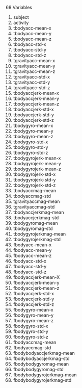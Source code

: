 
68 Variables

1) subject
2) activity
3) tbodyacc-mean-x
4) tbodyacc-mean-y
5) tbodyacc-mean-z
6) tbodyacc-std-x
7) tbodyacc-std-y
8) tbodyacc-std-z
9) tgravityacc-mean-x
10) tgravityacc-mean-y
11) tgravityacc-mean-z
12) tgravityacc-std-x
13) tgravityacc-std-y
14) tgravityacc-std-z
15) tbodyaccjerk-mean-x
16) tbodyaccjerk-mean-y
17) tbodyaccjerk-mean-z
18) tbodyaccjerk-std-x
19) tbodyaccjerk-std-y
20) tbodyaccjerk-std-z
21) tbodygyro-mean-x
22) tbodygyro-mean-y
23) tbodygyro-mean-z
24) tbodygyro-std-x
25) tbodygyro-std-y
26) tbodygyro-std-z
27) tbodygyrojerk-mean-x
28) tbodygyrojerk-mean-y
29) tbodygyrojerk-mean-z
30) tbodygyrojerk-std-x
31) tbodygyrojerk-std-y
32) tbodygyrojerk-std-z
33) tbodyaccmag-mean
34) tbodyaccmag-std
35) tgravityaccmag-mean
36) tgravityaccmag-std
37) tbodyaccjerkmag-mean
38) tbodyaccjerkmag-std
39) tbodygyromag-mean
40) tbodygyromag-std
41) tbodygyrojerkmag-mean
42) tbodygyrojerkmag-std
43) fbodyacc-mean-x
44) fbodyacc-mean-y
45) fbodyacc-mean-z
46) fbodyacc-std-x
47) fbodyacc-std-y
48) fbodyacc-std-z
49) fbodyaccjerk-mean-X
50) fbodyaccjerk-mean-y
51) fbodyaccjerk-mean-z
52) fbodyaccjerk-std-x
53) fbodyaccjerk-std-y
54) fbodyaccjerk-std-z
55) fbodygyro-mean-x
56) fbodygyro-mean-y
57) fbodygyro-mean-z
58) fbodygyro-std-x
59) fbodygyro-std-y
60) fbodygyro-std-z
61) fbodyaccmag-mean
62) fbodyaccmag-std
63) fbodybodyaccjerkmag-mean
64) fbodybodyaccjerkmag-std
65) fbodybodygyromag-mean
66) fbodybodygyromag-std
67) fbodybodygyrojerkmag-mean
68) fbodybodygyrojerkmag-std




